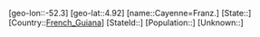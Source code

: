 ﻿---
location: [4.92,-52.3]
type: City
tags:
- geo/City


SpocWebEntityId: 29523
isDeleted: false
confidential: public

---
[geo-lon::-52.3]
[geo-lat::4.92]
[name::Cayenne=Franz.]
[State::]
[Country::[French_Guiana](geo/Continent/South-America/French_Guiana.md)]
[StateId::]
[Population::]
[Unknown::]

